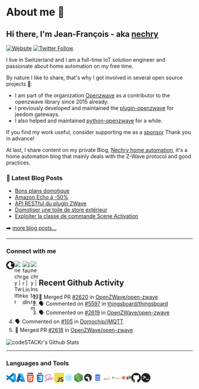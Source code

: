 # About me 👋

## Hi there, I'm Jean-François - aka [nechry][website]

[![Website](https://img.shields.io/website?label=nechry-automation.ch&style=for-the-badge&url=https%3A%2F%2Fnechry-automation.ch)][website]
[![Twitter Follow](https://img.shields.io/twitter/follow/nechry?color=1DA1F2&logo=twitter&style=for-the-badge)](https://twitter.com/intent/follow?original_referer=https%3A%2F%2Fgithub.com%2Fnechry&screen_name=nechry)

I live in Switzerland and I am a full-time IoT solution engineer and passionate about home automation on my free time.

By nature I like to share, that's why I got involved in several open source projects 🔭:

- I am part of the organization [Openzwave][Openzwave] as a contributor to the openzwave library since 2015 already.
- I previously developed and maintained the [plugin-openzwave][plugin-openzwave] for jeedom gateways.
- I also helped and maintained [python-openzwave][python-openzwave] for a while.

If you find my work useful, consider supporting me as a [sponsor][sponsor] Thank you in advance!

At last, I share content on my private Blog, [Nechry home automation][website], it's a home automation blog that mainly deals with the Z-Wave protocol and good practices.

### 📕 Latest Blog Posts
<!-- BLOG-POST-LIST:START -->
- [Bons plans domotique](https://nechry-automation.ch/2018/06/11/bons-plans-du-jour-2-2-2/)
- [Amazon Echo à -50%](https://nechry-automation.ch/2018/06/11/amazon-echo-a-50/)
- [API RESTful du plugin ZWave](https://nechry-automation.ch/2018/06/07/api-restful/)
- [Domotiser une toile de store extérieur](https://nechry-automation.ch/2018/05/30/domotiser-toile-store/)
- [Exploiter la classe de commande Scene Activation](https://nechry-automation.ch/2018/05/28/exploiter-cc-scene-activation/)
<!-- BLOG-POST-LIST:END -->

➡️ [more blog posts...][website]

---

### Connect with me

[<img align="left" alt="nechry-automation" width="22px" src="https://raw.githubusercontent.com/iconic/open-iconic/master/svg/globe.svg" />][website]
[<img align="left" alt="nechry | Twitter" width="22px" src="https://cdn.jsdelivr.net/npm/simple-icons@v3/icons/twitter.svg" />][twitter]
[<img align="left" alt="jfauger | LinkedIn" width="22px" src="https://cdn.jsdelivr.net/npm/simple-icons@v3/icons/linkedin.svg" />][linkedin]
[<img align="left" alt="nechry | Instagram" width="22px" src="https://cdn.jsdelivr.net/npm/simple-icons@v3/icons/instagram.svg" />][instagram]

[website]: https://nechry-automation.ch
[twitter]: https://twitter.com/nechry
[instagram]: https://instagram.com/nechry
[linkedin]: https://linkedin.com/in/jfauger
[sponsor]: https://github.com/sponsors/nechry
[Openzwave]: https://github.com/OpenZWave
[plugin-openzwave]: https://github.com/jeedom/plugin-openzwave
[python-openzwave]: https://github.com/OpenZWave/python-openzwave

<br/>

## Recent Github Activity

<!--START_SECTION:activity-->
1. 🎉 Merged PR [#2620](https://github.com/OpenZWave/open-zwave/pull/2620) in [OpenZWave/open-zwave](https://github.com/OpenZWave/open-zwave)
2. 🗣 Commented on [#5597](https://github.com/thingsboard/thingsboard/issues/5597) in [thingsboard/thingsboard](https://github.com/thingsboard/thingsboard)
3. 🗣 Commented on [#2619](https://github.com/OpenZWave/open-zwave/issues/2619) in [OpenZWave/open-zwave](https://github.com/OpenZWave/open-zwave)
4. 🗣 Commented on [#105](https://github.com/Domochip/jMQTT/issues/105) in [Domochip/jMQTT](https://github.com/Domochip/jMQTT)
5. 🎉 Merged PR [#2618](https://github.com/OpenZWave/open-zwave/pull/2618) in [OpenZWave/open-zwave](https://github.com/OpenZWave/open-zwave)
<!--END_SECTION:activity-->

<img align="center" alt="codeSTACKr's Github Stats" src="https://github-readme-stats.vercel.app/api?username=nechry&show_icons=true&hide_border=true&count_private=true" />

---

### Languages and Tools

<img align="left" alt="Visual Studio Code" width="26px" src="https://raw.githubusercontent.com/github/explore/80688e429a7d4ef2fca1e82350fe8e3517d3494d/topics/visual-studio-code/visual-studio-code.png"></img>
<img align="left" alt="Microsoft Azure" width="26px" src="https://raw.githubusercontent.com/github/explore/80688e429a7d4ef2fca1e82350fe8e3517d3494d/topics/azure/azure.png"></img>
<img align="left" alt="HTML5" width="26px" src="https://raw.githubusercontent.com/github/explore/80688e429a7d4ef2fca1e82350fe8e3517d3494d/topics/html/html.png"></img>
<img align="left" alt="CSS3" width="26px" src="https://raw.githubusercontent.com/github/explore/80688e429a7d4ef2fca1e82350fe8e3517d3494d/topics/css/css.png"></img>
<img align="left" alt="Sass" width="26px" src="https://raw.githubusercontent.com/github/explore/80688e429a7d4ef2fca1e82350fe8e3517d3494d/topics/sass/sass.png"></img>
<img align="left" alt="JavaScript" width="26px" src="https://raw.githubusercontent.com/github/explore/80688e429a7d4ef2fca1e82350fe8e3517d3494d/topics/javascript/javascript.png"></img>
<img align="left" alt="React" width="26px" src="https://raw.githubusercontent.com/github/explore/80688e429a7d4ef2fca1e82350fe8e3517d3494d/topics/react/react.png"></img>
<img align="left" alt="Node.js" width="26px" src="https://raw.githubusercontent.com/github/explore/80688e429a7d4ef2fca1e82350fe8e3517d3494d/topics/nodejs/nodejs.png"></img>
<img align="left" alt="Deno" width="26px" src="https://raw.githubusercontent.com/github/explore/361e2821e2dea67711cde99c9c40ed357061cf27/topics/deno/deno.png"></img>
<img align="left" alt="SQL" width="26px" src="https://raw.githubusercontent.com/github/explore/80688e429a7d4ef2fca1e82350fe8e3517d3494d/topics/sql/sql.png"></img>
<img align="left" alt="MySQL" width="26px" src="https://raw.githubusercontent.com/github/explore/80688e429a7d4ef2fca1e82350fe8e3517d3494d/topics/mysql/mysql.png"></img>
<img align="left" alt="MongoDB" width="26px" src="https://raw.githubusercontent.com/github/explore/80688e429a7d4ef2fca1e82350fe8e3517d3494d/topics/mongodb/mongodb.png"></img>
<img align="left" alt="Git" width="26px" src="https://raw.githubusercontent.com/github/explore/80688e429a7d4ef2fca1e82350fe8e3517d3494d/topics/git/git.png"></img>
<img align="left" alt="GitHub" width="26px" src="https://raw.githubusercontent.com/github/explore/78df643247d429f6cc873026c0622819ad797942/topics/github/github.png"></img>
<img align="left" alt="Terminal" width="26px" src="https://raw.githubusercontent.com/github/explore/80688e429a7d4ef2fca1e82350fe8e3517d3494d/topics/terminal/terminal.png"></img>
